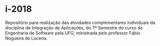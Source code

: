 # i-2018

Repositório para realização das atividades complementares individuais da disciplina de Integração de Aplicações, do 7º Semestre do curso de Engenharia de Software pela UFG, ministrada pelo professor Fábio Nogueira de Lucena.
